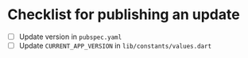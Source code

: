 # Checklist for publishing an update

- [ ] Update version in `pubspec.yaml`
- [ ] Update `CURRENT_APP_VERSION` in `lib/constants/values.dart`
